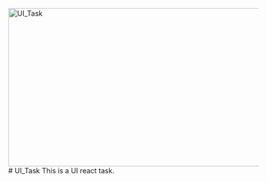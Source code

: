 <img src="https://socialify.git.ci/SANEH2015/UI_Task/image?language=1&owner=1&name=1&stargazers=1&theme=Light" alt="UI_Task" width="640" height="320" />
# UI_Task
This is a UI react task.
